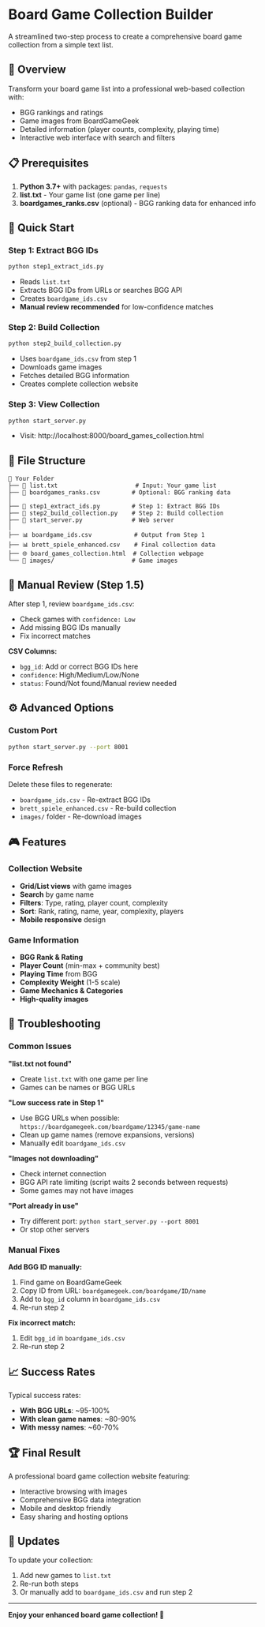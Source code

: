 # Board Game Collection Builder

A streamlined two-step process to create a comprehensive board game collection from a simple text list.

## 🎯 Overview

Transform your board game list into a professional web-based collection with:
- BGG rankings and ratings
- Game images from BoardGameGeek
- Detailed information (player counts, complexity, playing time)
- Interactive web interface with search and filters

## 📋 Prerequisites

1. **Python 3.7+** with packages: `pandas`, `requests`
2. **list.txt** - Your game list (one game per line)
3. **boardgames_ranks.csv** (optional) - BGG ranking data for enhanced info

## 🚀 Quick Start

### Step 1: Extract BGG IDs
```bash
python step1_extract_ids.py
```
- Reads `list.txt`
- Extracts BGG IDs from URLs or searches BGG API
- Creates `boardgame_ids.csv`
- **Manual review recommended** for low-confidence matches

### Step 2: Build Collection
```bash
python step2_build_collection.py
```
- Uses `boardgame_ids.csv` from step 1
- Downloads game images
- Fetches detailed BGG information
- Creates complete collection website

### Step 3: View Collection
```bash
python start_server.py
```
- Visit: http://localhost:8000/board_games_collection.html

## 📁 File Structure

```
📂 Your Folder
├── 📄 list.txt                      # Input: Your game list
├── 📄 boardgames_ranks.csv         # Optional: BGG ranking data
│
├── 🔧 step1_extract_ids.py         # Step 1: Extract BGG IDs
├── 🔧 step2_build_collection.py    # Step 2: Build collection
├── 🔧 start_server.py              # Web server
│
├── 📊 boardgame_ids.csv            # Output from Step 1
├── 📊 brett_spiele_enhanced.csv    # Final collection data
├── 🌐 board_games_collection.html  # Collection webpage
└── 📁 images/                      # Game images
```

## 🔧 Manual Review (Step 1.5)

After step 1, review `boardgame_ids.csv`:
- Check games with `confidence: Low`
- Add missing BGG IDs manually
- Fix incorrect matches

**CSV Columns:**
- `bgg_id`: Add or correct BGG IDs here
- `confidence`: High/Medium/Low/None
- `status`: Found/Not found/Manual review needed

## ⚙️ Advanced Options

### Custom Port
```bash
python start_server.py --port 8001
```

### Force Refresh
Delete these files to regenerate:
- `boardgame_ids.csv` - Re-extract BGG IDs
- `brett_spiele_enhanced.csv` - Re-build collection
- `images/` folder - Re-download images

## 🎮 Features

### Collection Website
- **Grid/List views** with game images
- **Search** by game name
- **Filters**: Type, rating, player count, complexity
- **Sort**: Rank, rating, name, year, complexity, players
- **Mobile responsive** design

### Game Information
- **BGG Rank & Rating**
- **Player Count** (min-max + community best)
- **Playing Time** from BGG
- **Complexity Weight** (1-5 scale)
- **Game Mechanics & Categories**
- **High-quality images**

## 🔧 Troubleshooting

### Common Issues

**"list.txt not found"**
- Create `list.txt` with one game per line
- Games can be names or BGG URLs

**"Low success rate in Step 1"**
- Use BGG URLs when possible: `https://boardgamegeek.com/boardgame/12345/game-name`
- Clean up game names (remove expansions, versions)
- Manually edit `boardgame_ids.csv`

**"Images not downloading"**
- Check internet connection
- BGG API rate limiting (script waits 2 seconds between requests)
- Some games may not have images

**"Port already in use"**
- Try different port: `python start_server.py --port 8001`
- Or stop other servers

### Manual Fixes

**Add BGG ID manually:**
1. Find game on BoardGameGeek
2. Copy ID from URL: `boardgamegeek.com/boardgame/ID/name`
3. Add to `bgg_id` column in `boardgame_ids.csv`
4. Re-run step 2

**Fix incorrect match:**
1. Edit `bgg_id` in `boardgame_ids.csv`
2. Re-run step 2

## 📈 Success Rates

Typical success rates:
- **With BGG URLs**: ~95-100%
- **With clean game names**: ~80-90%
- **With messy names**: ~60-70%

## 🏆 Final Result

A professional board game collection website featuring:
- Interactive browsing with images
- Comprehensive BGG data integration
- Mobile and desktop friendly
- Easy sharing and hosting options

## 🔄 Updates

To update your collection:
1. Add new games to `list.txt`
2. Re-run both steps
3. Or manually add to `boardgame_ids.csv` and run step 2

---

**Enjoy your enhanced board game collection! 🎲**